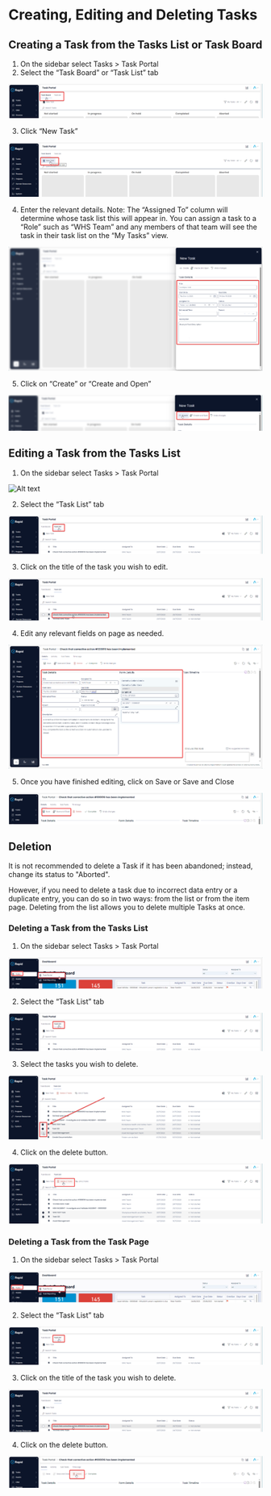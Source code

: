# Creating, Editing and Deleting Tasks

## Creating a Task from the Tasks List or Task Board
1. On the sidebar select Tasks > Task Portal
2. Select the “Task Board” or “Task List” tab

![Alt text](1702439870662.png)

3. Click “New Task”

![Alt text](1702439898361.png)

4. Enter the relevant details. Note: The “Assigned To” column will determine whose task list this will appear in. You can assign a task to a “Role” such as “WHS Team” and any members of that team will see the task in their task list on the “My Tasks” view.

![Alt text](1702439958052.png)

5. Click on “Create” or “Create and Open”

![Alt text](1702439978569.png)

## Editing a Task from the Tasks List
1. On the sidebar select Tasks > Task Portal

![Alt text](image-1702439841767.png)

2. Select the “Task List” tab

![Alt text](1702440571846.png)

3. Click on the title of the task you wish to edit.

![Alt text](1702440604366.png)

4. Edit any relevant fields on page as needed.

![Alt text](1702440632595.png)

5. Once you have finished editing, click on Save or Save and Close

![Alt text](1702440666887.png)

## Deletion
It is not recommended to delete a Task if it has been abandoned; instead, change its status to "Aborted".

However, if you need to delete a task due to incorrect data entry or a duplicate entry, you can do so in two ways: from the list or from the item page. Deleting from the list allows you to delete multiple Tasks at once.
 
### Deleting a Task from the Tasks List
1. On the sidebar select Tasks > Task Portal

![Alt text](1702439841767.png)

2. Select the “Task List” tab

![Alt text](1702440571846.png)

3. Select the tasks you wish to delete.

![Alt text](1702440744948.png)

4. Click on the delete button.

![Alt text](1702440763059.png)

### Deleting a Task from the Task Page
1. On the sidebar select Tasks > Task Portal

![Alt text](1702439841767.png)


2. Select the “Task List” tab

![Alt text](1702440571846.png)


3. Click on the title of the task you wish to delete.

![Alt text](1702440604366.png)


4. Click on the delete button.

![Alt text](1702440820319.png)
